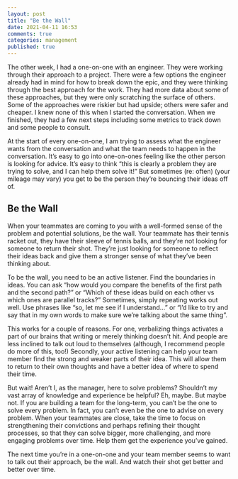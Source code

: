 ```yaml
---
layout: post
title: "Be the Wall"
date: 2021-04-11 16:53
comments: true
categories: management
published: true
---
```

The other week, I had a one-on-one with an engineer. They were working through their approach to a project. There were a few options the engineer already had in mind for how to break down the epic, and they were thinking through the best approach for the work. They had more data about some of these approaches, but they were only scratching the surface of others. Some of the approaches were riskier but had upside; others were safer and cheaper. I knew none of this when I started the conversation. When we finished, they had a few next steps including some metrics to track down and some people to consult.

At the start of every one-on-one, I am trying to assess what the engineer wants from the conversation and what the team needs to happen in the conversation. It’s easy to go into one-on-ones feeling like the other person is looking for advice. It’s easy to think “this is clearly a problem they are trying to solve, and I can help them solve it!” But sometimes (re: often) (your mileage may vary) you get to be the person they’re bouncing their ideas off of.

## Be the Wall
When your teammates are coming to you with a well-formed sense of the problem and potential solutions, be the wall. Your teammate has their tennis racket out, they have their sleeve of tennis balls, and they’re not looking for someone to return their shot. They’re just looking for someone to reflect their ideas back and give them a stronger sense of what they’ve been thinking about.

To be the wall, you need to be an active listener. Find the boundaries in ideas. You can ask “how would you compare the benefits of the first path and the second path?” or “Which of these ideas build on each other vs which ones are parallel tracks?” Sometimes, simply repeating works out well. Use phrases like “so, let me see if I understand…” or “I’d like to try and say that in my own words to make sure we’re talking about the same thing”.

This works for a couple of reasons. For one, verbalizing things activates a part of our brains that writing or merely thinking doesn’t hit. And people are less inclined to talk out loud to themselves (although, I recommend people do more of this, too!) Secondly, your active listening can help your team member find the strong and weaker parts of their idea. This will allow them to return to their own thoughts and have a better idea of where to spend their time.

But wait! Aren’t I, as the manager, here to solve problems? Shouldn’t my vast array of knowledge and experience be helpful? Eh, maybe. But maybe not. If you are building a team for the long-term, you can’t be the one to solve every problem. In fact, you can’t even be the one to advise on every problem. When your teammates are close, take the time to focus on strengthening their convictions and perhaps refining their thought processes, so that they can solve bigger, more challenging, and more engaging problems over time. Help them get the experience you’ve gained.

The next time you’re in a one-on-one and your team member seems to want to talk out their approach, be the wall. And watch their shot get better and better over time.
